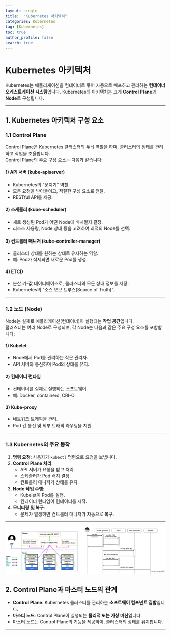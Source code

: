 ```yaml
---
layout: single
title:  "Kubernetes 아키텍쳐"
categories: Kubernetes
tag: [Kubernetes]
toc: true
author_profile: false
search: true
---
```



# Kubernetes 아키텍처

Kubernetes는 애플리케이션을 컨테이너로 묶어 자동으로 배포하고 관리하는 **컨테이너 오케스트레이션 시스템**입니다. Kubernetes의 아키텍처는 크게 **Control Plane**과 **Node**로 구성됩니다.

---

## 1. Kubernetes 아키텍처 구성 요소

### 1.1 **Control Plane**
Control Plane은 Kubernetes 클러스터의 두뇌 역할을 하며, 클러스터의 상태를 관리하고 작업을 조율합니다.  
Control Plane의 주요 구성 요소는 다음과 같습니다:

#### **1) API 서버 (kube-apiserver)**
- Kubernetes의 "문지기" 역할.
- 모든 요청을 받아들이고, 적절한 구성 요소로 전달.
- RESTful API를 제공.

#### **2) 스케줄러 (kube-scheduler)**
- 새로 생성된 Pod가 어떤 Node에 배치될지 결정.
- 리소스 사용량, Node 상태 등을 고려하여 최적의 Node를 선택.

#### **3) 컨트롤러 매니저 (kube-controller-manager)**
- 클러스터 상태를 원하는 상태로 유지하는 역할.
- 예: Pod가 삭제되면 새로운 Pod를 생성.

#### **4) ETCD**
- 분산 키-값 데이터베이스로, 클러스터의 모든 상태 정보를 저장.
- Kubernetes의 "소스 오브 트루스(Source of Truth)".

---

### 1.2 **노드 (Node)**
Node는 실제로 애플리케이션(컨테이너)이 실행되는 **작업 공간**입니다.  
클러스터는 여러 Node로 구성되며, 각 Node는 다음과 같은 주요 구성 요소를 포함합니다:

#### **1) Kubelet**
- Node에서 Pod를 관리하는 작은 관리자.
- API 서버와 통신하며 Pod의 상태를 유지.

#### **2) 컨테이너 런타임**
- 컨테이너를 실제로 실행하는 소프트웨어.
- 예: Docker, containerd, CRI-O.

#### **3) Kube-proxy**
- 네트워크 트래픽을 관리.
- Pod 간 통신 및 외부 트래픽 라우팅을 지원.

---

### 1.3 **Kubernetes의 주요 동작**
1. **명령 요청**: 사용자가 `kubectl` 명령으로 요청을 보냅니다.
2. **Control Plane 처리**:
   - API 서버가 요청을 받고 처리.
   - 스케줄러가 Pod 배치 결정.
   - 컨트롤러 매니저가 상태를 유지.
3. **Node 작업 수행**:
   - Kubelet이 Pod를 실행.
   - 컨테이너 런타임이 컨테이너를 시작.
4. **모니터링 및 복구**:
   - 문제가 발생하면 컨트롤러 매니저가 자동으로 복구.

---

![Kubernetes 아키텍처](/assets/images/kubernetes-arch.jpg)

## 2. Control Plane과 마스터 노드의 관계
- **Control Plane**: Kubernetes 클러스터를 관리하는 **소프트웨어 컴포넌트 집합**입니다.
- **마스터 노드**: Control Plane이 실행되는 **물리적 또는 가상 머신**입니다.
- 마스터 노드는 Control Plane의 기능을 제공하며, 클러스터의 상태를 유지합니다.

---